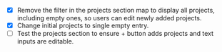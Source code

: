 - [x] Remove the filter in the projects section map to display all projects, including empty ones, so users can edit newly added projects.
- [x] Change initial projects to single empty entry.
- [ ] Test the projects section to ensure + button adds projects and text inputs are editable.
